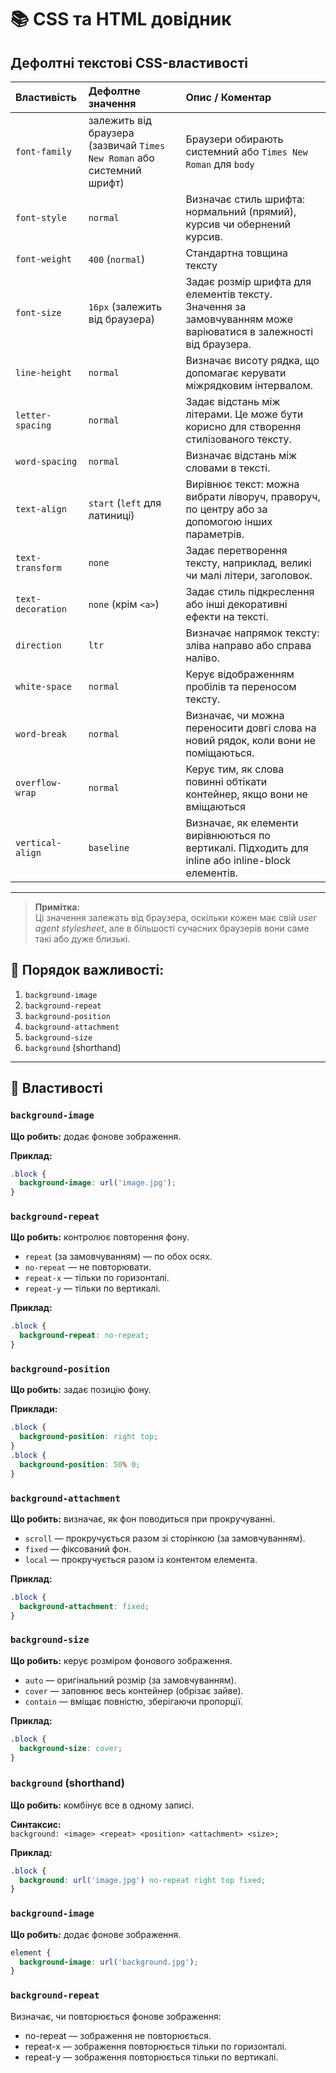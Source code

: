 # 📚 CSS та HTML довідник

## Дефолтні текстові CSS-властивості

| Властивість      | Дефолтне значення | Опис / Коментар |
|:----------------|:-----------------|:----------------|
| `font-family`    | залежить від браузера (зазвичай `Times New Roman` або системний шрифт) | Браузери обирають системний або `Times New Roman` для `body` |
| `font-style`     | `normal`          | Визначає стиль шрифта: нормальний (прямий), курсив чи обернений курсив. |
| `font-weight`    | `400` (`normal`)  | Стандартна товщина тексту | Визначає товщину шрифту. Може бути задано числами (наприклад, 400 — нормальний, 700 — жирний) або ключовими словами. |
| `font-size`      | `16px` (залежить від браузера) | Задає розмір шрифта для елементів тексту. Значення за замовчуванням може варіюватися в залежності від браузера. |
| `line-height`    | `normal`          | Визначає висоту рядка, що допомагає керувати міжрядковим інтервалом. |
| `letter-spacing` | `normal`          | Задає відстань між літерами. Це може бути корисно для створення стилізованого тексту. |
| `word-spacing`   | `normal`          | Визначає відстань між словами в тексті. |
| `text-align`     | `start` (`left` для латиниці) | Вирівнює текст: можна вибрати ліворуч, праворуч, по центру або за допомогою інших параметрів. |
| `text-transform` | `none`            | Задає перетворення тексту, наприклад, великі чи малі літери, заголовок. |
| `text-decoration`| `none` (крім `<a>`) | Задає стиль підкреслення або інші декоративні ефекти на тексті. |
| `direction`      | `ltr`             | Визначає напрямок тексту: зліва направо або справа наліво. |
| `white-space`    | `normal`          | Керує відображенням пробілів та переносом тексту. |
| `word-break`     | `normal`          | Визначає, чи можна переносити довгі слова на новий рядок, коли вони не поміщаються. |
| `overflow-wrap`  | `normal`          | Керує тим, як слова повинні обтікати контейнер, якщо вони не вміщаються |
| `vertical-align` | `baseline`        | Визначає, як елементи вирівнюються по вертикалі. Підходить для inline або inline-block елементів. |

---

> **Примітка:**  
> Ці значення залежать від браузера, оскільки кожен має свій *user agent stylesheet*, але в більшості сучасних браузерів вони саме такі або дуже близькі.

## 📌 Порядок важливості:
1. `background-image`
2. `background-repeat`
3. `background-position`
4. `background-attachment`
5. `background-size`
6. `background` (shorthand)

---

## 📖 Властивості

### `background-image`  
**Що робить:** додає фонове зображення.

**Приклад:**  
```css
.block {
  background-image: url('image.jpg');
}
```

### `background-repeat`  
**Що робить:** контролює повторення фону.

- `repeat` (за замовчуванням) — по обох осях.  
- `no-repeat` — не повторювати.  
- `repeat-x` — тільки по горизонталі.  
- `repeat-y` — тільки по вертикалі.

**Приклад:**  
```css
.block {
  background-repeat: no-repeat;
}
```

### `background-position`  
**Що робить:** задає позицію фону.

**Приклади:**  
```css
.block {
  background-position: right top;
}
.block {
  background-position: 50% 0;
}
```

### `background-attachment`  
**Що робить:** визначає, як фон поводиться при прокручуванні.

- `scroll` — прокручується разом зі сторінкою (за замовчуванням).  
- `fixed` — фіксований фон.  
- `local` — прокручується разом із контентом елемента.

**Приклад:**  
```css
.block {
  background-attachment: fixed;
}
```

### `background-size`  
**Що робить:** керує розміром фонового зображення.

- `auto` — оригінальний розмір (за замовчуванням).  
- `cover` — заповнює весь контейнер (обрізає зайве).  
- `contain` — вміщає повністю, зберігаючи пропорції.

**Приклад:**  
```css
.block {
  background-size: cover;
}
```

### `background` (shorthand)  
**Що робить:** комбінує все в одному записі.

**Синтаксис:**  
`background: <image> <repeat> <position> <attachment> <size>;`

**Приклад:**  
```css
.block {
  background: url('image.jpg') no-repeat right top fixed;
}
```

### `background-image`
**Що робить:** додає фонове зображення.

```css
element {
  background-image: url('background.jpg');
}
```
### `background-repeat` 
Визначає, чи повторюється фонове зображення:

  - no-repeat — зображення не повторюється.
  - repeat-x — зображення повторюється тільки по горизонталі.
  - repeat-y — зображення повторюється тільки по вертикалі.